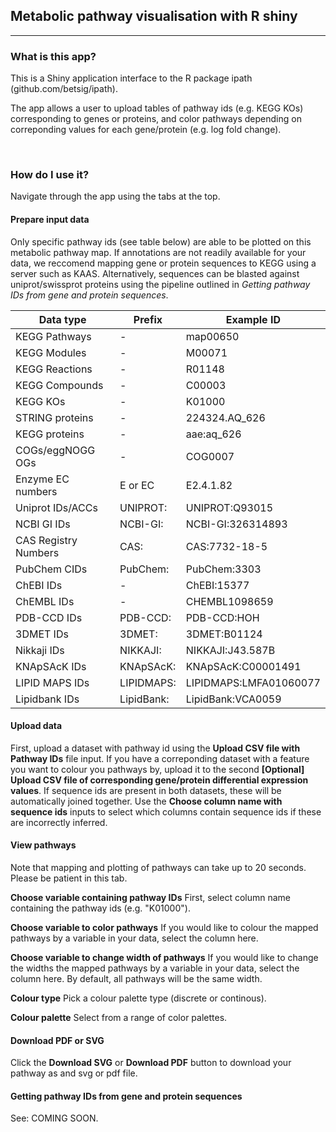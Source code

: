 ## Metabolic pathway visualisation with R shiny
***

### What is this app?

This is a Shiny application interface to the R package ipath (github.com/betsig/ipath).

The app allows a user to upload tables of pathway ids (e.g. KEGG KOs) corresponding to genes or proteins, and color pathways depending on correponding values for each gene/protein (e.g. log fold change).


<br> 

### How do I use it?

Navigate through the app using the tabs at the top.

#### Prepare input data
Only specific pathway ids (see table below) are able to be plotted on this metabolic pathway map. 
If annotations are not readily available for your data, we reccomend mapping gene or protein sequences to KEGG using a server such as KAAS. Alternatively, sequences can be blasted against uniprot/swissprot proteins using the pipeline outlined in *Getting pathway IDs from gene and protein sequences*.


| Data type	          | Prefix            | Example ID     |
| --------------------|-------------------|----------------|
| KEGG Pathways       | 	-	 | map00650 |
| KEGG Modules        | 	-	| M00071 |
| KEGG Reactions      | 	-	 | R01148 |
| KEGG Compounds      | 	-	 | C00003 |
| KEGG KOs | 	- | 	K01000 |
| STRING proteins	| - | 	224324.AQ_626 |
| KEGG proteins | 	-	 | aae:aq_626 |
| COGs/eggNOGG OGs | 	-	 | COG0007 |
| Enzyme EC numbers	 | E or EC	 | E2.4.1.82 |
| Uniprot IDs/ACCs | 	UNIPROT: | 	UNIPROT:Q93015 |
| NCBI GI IDs	 | NCBI-GI: | 	NCBI-GI:326314893 |
| CAS Registry Numbers	 | CAS: | 	CAS:7732-18-5 |
| PubChem CIDs	 | PubChem: | 	PubChem:3303 |
| ChEBI IDs	 | -	 | ChEBI:15377 |
| ChEMBL IDs | 	-	 | CHEMBL1098659 |
| PDB-CCD IDs	 | PDB-CCD: | 	PDB-CCD:HOH |
| 3DMET IDs	 | 3DMET:	 | 3DMET:B01124 |
| Nikkaji IDs	 | NIKKAJI: | 	NIKKAJI:J43.587B |
| KNApSAcK IDs | 	KNApSAcK: | 	KNApSAcK:C00001491 |
| LIPID MAPS IDs | 	LIPIDMAPS: | 	LIPIDMAPS:LMFA01060077 |
| Lipidbank IDs | 	LipidBank: | 	LipidBank:VCA0059 |


#### Upload data 
First, upload a dataset with pathway id using the __Upload CSV file with Pathway IDs__ file input. 
If you have a correponding dataset with a feature you want to colour you pathways by, upload it to the second __[Optional] Upload CSV file of corresponding gene/protein differential expression values__. If sequence ids are present in both datasets, these will be automatically joined together. Use the __Choose column name with sequence ids__ inputs to select which columns contain sequence ids if these are incorrectly inferred. 

#### View pathways
Note that mapping and plotting of pathways can take up to 20 seconds. Please be patient in this tab. 

__Choose variable containing pathway IDs__
First, select column name containing the pathway ids (e.g. "K01000"). 

__Choose variable to color pathways__
If you would like to colour the mapped pathways by a variable in your data, select the column here.

__Choose variable to change width of pathways__
If you would like to change the widths the mapped pathways by a variable in your data, select the column here. By default, all pathways will be the same width.

__Colour type__
Pick a colour palette type (discrete or continous).

__Colour palette__
Select from a range of color palettes.


#### Download PDF or SVG
Click the __Download SVG__ or __Download PDF__ button to download your pathway as and svg or pdf file. 


#### Getting pathway IDs from gene and protein sequences
See: COMING SOON.

<br>

